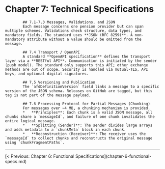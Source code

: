 # Chapter 7: Technical Specifications

            ## 7.1-7.3 Messages, Validations, and JSON
            Each message concerns one pension provider but can span multiple schemes. Validations check structure, data types, and mandatory fields. The standard uses **JSON (RFC 8259)**. A non-mandatory attribute without a value should be omitted from the message.

            ## 7.4 Transport / OpenAPI
            A standard **OpenAPI specification** defines the transport layer via a **RESTful API**. Communication is initiated by the sender (push model). The standard only supports this API; other exchange methods are out of scope. Security is handled via mutual-TLS, API keys, and optional digital signatures.

            ## 7.5 Versioning and Publication
            The `afdDefinitionVersion` field links a message to a specific version of the JSON schema. Releases on GitHub are tagged, but this tag is not part of the message payload.

            ## 7.6 Processing Protocol for Partial Messages (Chunking)
            For messages over ~4 MB, a chunking mechanism is provided.
            *   **Principles**: Each chunk is a valid JSON message, all chunks share a `messageId`, and failure of one chunk invalidates the entire logical message.
            *   **Splitting (Sender)**: The sender divides large arrays and adds metadata to a `chunkMeta` block in each chunk.
            *   **Reconstruction (Receiver)**: The receiver uses the `messageId` to collect chunks and reconstructs the original message using `chunkFragmentPaths`.

---
<div style='display: flex; justify-content: space-between;'><div>[< Previous: Chapter 6: Functional Specifications](chapter-6-functional-specs.md)</div><div></div></div>